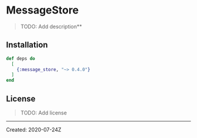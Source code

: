# MessageStore

> TODO: Add description**


## Installation

```elixir
def deps do
  [
    {:message_store, "~> 0.4.0"}
  ]
end
```

## License

> TODO: Add license

----
Created:  2020-07-24Z
